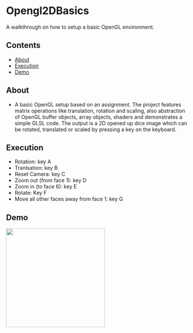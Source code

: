 # Opengl2DBasics
A walkthrough on how to setup a basic OpenGL environment.

## Contents

- [About](#about)
- [Execution](#execution)
- [Demo](#demo)

## About
- A basic OpenGL setup based on an assignment. The project features matrix operations like translation, rotation and scaling, also
abstraction of OpenGL buffer objects, array objects, shaders and demonstrates a simple GLSL code. The output is a 2D opened up dice image
which can be rotated, translated or scaled by pressing a key on the keyboard.
          
## Execution
- Rotation:     key A
- Tranlsation:  key B
- Reset Camera: key C
- Zoom out (from face 1): key D
- Zoom in (to face 6): key E
- Rotate: Key F
- Move all other faces away from face 1: key G

## Demo
 <img src="https://github.com/ArielOliveira/MazeGenerator/blob/master/demo/Dice.png" width="270" height="270">
